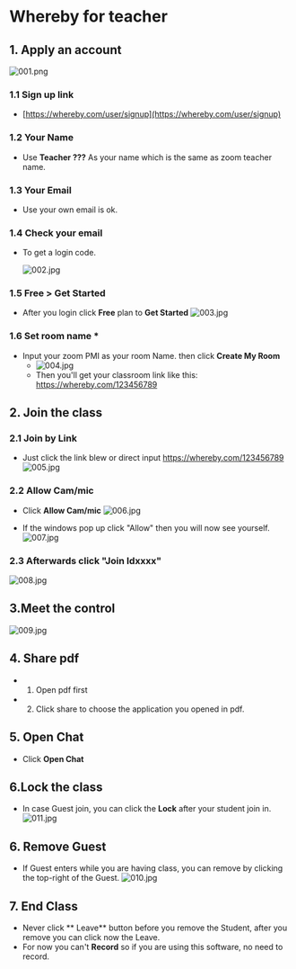 # Whereby for teacher

## 1. Apply an account

![001.png](https://i.loli.net/2019/09/09/YOUvTEj21SmskXC.jpg)

### 1.1 Sign up link 

- [https://whereby.com/user/signup](https://whereby.com/user/signup)

### 1.2 Your Name

- Use **Teacher ???** As your name which is the same as zoom teacher name.

### 1.3 Your Email

- Use your own email is ok.

### 1.4 Check your email

- To get a login code.
  
  ![002.jpg](https://i.loli.net/2019/09/09/wh58QeWEkR9DAUq.jpg)
  
### 1.5 Free > Get Started

- After you login click **Free** plan to **Get Started**
![003.jpg](https://i.loli.net/2019/09/09/HoblEaKhXfORNTz.jpg)

###  1.6 Set room name *
- Input your zoom PMI as your room Name. then click **Create My Room**
  - ![004.jpg](https://i.loli.net/2019/09/09/N7DFsdGIi2rXQZT.jpg)
  - Then you'll get your classroom link like this: https://whereby.com/123456789



## 2. Join the class

### 2.1 Join by Link

- Just click the link blew or direct input https://whereby.com/123456789
![005.jpg](https://i.loli.net/2019/09/09/j5xODCgAJBIX37Y.jpg)

### 2.2 Allow Cam/mic
- Click **Allow Cam/mic**
![006.jpg](https://i.loli.net/2019/09/09/8g1oXCjiV2tLnyD.jpg)

- If the windows pop up click "Allow" then you will now see yourself.
![007.jpg](https://i.loli.net/2019/09/09/lkvJoOZIwx5pHs4.jpg)

### 2.3 Afterwards click "Join Idxxxx" 
![008.jpg](https://i.loli.net/2019/09/09/QkG9lFX4vamCzpR.jpg)





## 3.Meet the control

![009.jpg](https://i.loli.net/2019/09/09/wq4xcNIRKijykmF.jpg)



## 4. Share pdf

- 1. Open pdf first

- 2. Click share to choose the application you opened in pdf.



## 5. Open Chat

- Click **Open Chat**

## 6.Lock the class

- In case Guest join, you can click the **Lock** after your student join in.
![011.jpg](https://i.loli.net/2019/09/09/26JHlueVqrtQhka.jpg)

## 6. Remove Guest

- If Guest enters while you are having class, you can remove by clicking the top-right of the Guest.
![010.jpg](https://i.loli.net/2019/09/09/h8uLefvEFGPmwsM.jpg)

## 7. End Class

- Never click ** Leave** button before you remove the Student, after you remove you can click now the Leave.
- For now you can't **Record** so if you are using this software, no need to record.

